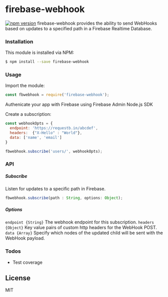 # firebase-webhook
[![npm version](https://badge.fury.io/js/firebase-webhook.svg)](https://badge.fury.io/js/firebase-webhook)
firebase-webhook provides the ability to send WebHooks based on updates to a specified path in a Firebase Realtime Database.

### Installation

This module is installed via NPM:

```sh
$ npm install --save firebase-webhook
```
### Usage

Import the module:
```javascript
const fbwebhook = require('firebase-webhook');
```
Authenicate your app with Firebase using Firebase Admin Node.js SDK

Create a subscription:

```javascript
const webhookOpts = {
  endpoint: 'https://requestb.in/abcdef',
  headers:  {"X-Hello" : "World"},
  data: ['name', 'email']
}

fbwebhook.subscribe('users/', webhookOpts);
```
### API

##### Subscribe
Listen for updates to a specific path in Firebase.

``` javascript
fbwebhook.subscribe(path : String, options: Object);
```

##### Options
`endpoint {String}`
The webhook endpoint for this subscription.
`headers {Object}`
Key value pairs of custom http headers for the WebHook POST.
`data {Array}`
Specify which nodes of the updated child will be sent with the WebHook payload.
### Todos

 - Test coverage


License
----

MIT

[//]: # (These are reference links used in the body of this note and get stripped out when the markdown processor does its job. There is no need to format nicely because it shouldn't be seen. Thanks SO - http://stackoverflow.com/questions/4823468/store-comments-in-markdown-syntax)


   [dill]: <https://github.com/joemccann/dillinger>
   [git-repo-url]: <https://github.com/joemccann/dillinger.git>
   [john gruber]: <http://daringfireball.net>
   [df1]: <http://daringfireball.net/projects/markdown/>
   [markdown-it]: <https://github.com/markdown-it/markdown-it>
   [Ace Editor]: <http://ace.ajax.org>
   [node.js]: <http://nodejs.org>
   [Twitter Bootstrap]: <http://twitter.github.com/bootstrap/>
   [jQuery]: <http://jquery.com>
   [@tjholowaychuk]: <http://twitter.com/tjholowaychuk>
   [express]: <http://expressjs.com>
   [AngularJS]: <http://angularjs.org>
   [Gulp]: <http://gulpjs.com>

   [PlDb]: <https://github.com/joemccann/dillinger/tree/master/plugins/dropbox/README.md>
   [PlGh]: <https://github.com/joemccann/dillinger/tree/master/plugins/github/README.md>
   [PlGd]: <https://github.com/joemccann/dillinger/tree/master/plugins/googledrive/README.md>
   [PlOd]: <https://github.com/joemccann/dillinger/tree/master/plugins/onedrive/README.md>
   [PlMe]: <https://github.com/joemccann/dillinger/tree/master/plugins/medium/README.md>
   [PlGa]: <https://github.com/RahulHP/dillinger/blob/master/plugins/googleanalytics/README.md>
